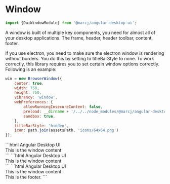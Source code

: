 <h1>Window</h1>

```typescript
import {DuiWindowModule} from '@marcj/angular-desktop-ui';
```


<p>
    A window is built of multiple key components, you need for almost all of your desktop applications. The frame,
    header, header toolbar, content, footer.
</p>

<p>
    If you use electron, you need to make sure the electron window is rendering without borders. You do this by setting to titleBarStyle to none.
    To work correctly, this library requires you to set certain window options correctly. Following is an example:
</p>

```javascript
win = new BrowserWindow({
    center: true,
    width: 750,
    height: 750,
    vibrancy: 'window',
    webPreferences: {
        allowRunningInsecureContent: false,
        preload: __dirname + '/../../node_modules/@marcj/angular-desktop-ui/preload.js',
        sandbox: true,
    },
    titleBarStyle: 'hidden',
    icon: path.join(assetsPath, 'icons/64x64.png')
});
```

<dui-code-frame height="150">
```html
    <dui-window>
        <dui-window-header>
            Angular Desktop UI
        </dui-window-header>
        <dui-window-content>
            <div>
                This is the window content
            </div>
        </dui-window-content>
    </dui-window>
```
</dui-code-frame>


<dui-code-frame height="150">
```html
    <dui-window>
        <dui-window-header>
            Angular Desktop UI
            <dui-window-toolbar>
                <dui-button-group>
                    <dui-button textured icon="envelop"></dui-button>
                </dui-button-group>
                <dui-input textured icon="search" placeholder="Search" round clearer style="margin-left: auto;"></dui-input>
            </dui-window-toolbar>
        </dui-window-header>
        <dui-window-content>
            <div>
                This is the window content
            </div>
        </dui-window-content>
    </dui-window>
```
</dui-code-frame>


<dui-code-frame height="150">
```html
    <dui-window>
        <dui-window-header>
            Angular Desktop UI
            <dui-window-toolbar>
                <dui-button-group>
                    <dui-button textured icon="envelop"></dui-button>
                </dui-button-group>
                <dui-input textured icon="search" placeholder="Search" round clearer style="margin-left: auto;"></dui-input>
            </dui-window-toolbar>
        </dui-window-header>
        <dui-window-content>
            <div>
                This is the window content
            </div>
        </dui-window-content>
        <dui-window-footer>
            This is the footer.
        </dui-window-footer>
    </dui-window>
```
</dui-code-frame>

<api-doc module="components/window/window.component" component="WindowComponent"></api-doc>

<api-doc module="components/window/window-content.component" component="WindowContentComponent"></api-doc>

<api-doc module="components/window/window-header.component" component="WindowHeaderComponent"></api-doc>

<api-doc module="components/window/window-header.component" component="WindowToolbarComponent"></api-doc>

<api-doc module="components/window/window-sidebar.component" component="WindowSidebarComponent"></api-doc>

<api-doc module="components/window/window-footer.component" component="WindowFooterComponent"></api-doc>
